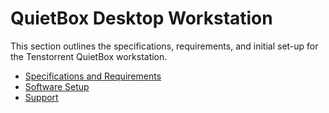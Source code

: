 # QuietBox Desktop Workstation

This section outlines the specifications, requirements, and initial set-up for the Tenstorrent QuietBox workstation.

- [Specifications and Requirements](./specifications.md)
- [Software Setup](./softwaresetup.md)
- [Support](./support.md)

